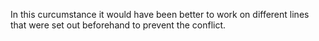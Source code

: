 In this curcumstance it would have been better to work on different lines that were set out beforehand to prevent the conflict.

